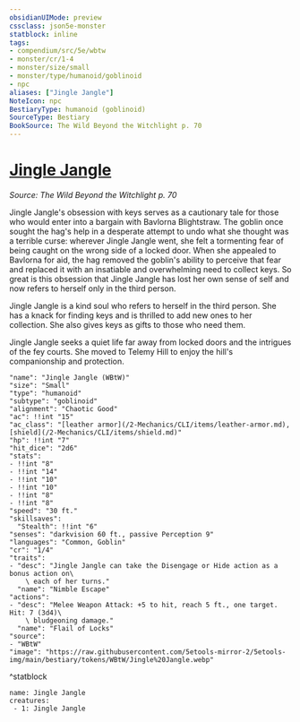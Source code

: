 ```yaml
---
obsidianUIMode: preview
cssclass: json5e-monster
statblock: inline
tags:
- compendium/src/5e/wbtw
- monster/cr/1-4
- monster/size/small
- monster/type/humanoid/goblinoid
- npc
aliases: ["Jingle Jangle"]
NoteIcon: npc
BestiaryType: humanoid (goblinoid)
SourceType: Bestiary
BookSource: The Wild Beyond the Witchlight p. 70
---
```

# [Jingle Jangle](2-Mechanics/CLI/bestiary/npc/jingle-jangle-wbtw.md)
*Source: The Wild Beyond the Witchlight p. 70*  

Jingle Jangle's obsession with keys serves as a cautionary tale for those who would enter into a bargain with Bavlorna Blightstraw. The goblin once sought the hag's help in a desperate attempt to undo what she thought was a terrible curse: wherever Jingle Jangle went, she felt a tormenting fear of being caught on the wrong side of a locked door. When she appealed to Bavlorna for aid, the hag removed the goblin's ability to perceive that fear and replaced it with an insatiable and overwhelming need to collect keys. So great is this obsession that Jingle Jangle has lost her own sense of self and now refers to herself only in the third person.

Jingle Jangle is a kind soul who refers to herself in the third person. She has a knack for finding keys and is thrilled to add new ones to her collection. She also gives keys as gifts to those who need them.

Jingle Jangle seeks a quiet life far away from locked doors and the intrigues of the fey courts. She moved to Telemy Hill to enjoy the hill's companionship and protection.

```statblock
"name": "Jingle Jangle (WBtW)"
"size": "Small"
"type": "humanoid"
"subtype": "goblinoid"
"alignment": "Chaotic Good"
"ac": !!int "15"
"ac_class": "[leather armor](/2-Mechanics/CLI/items/leather-armor.md), [shield](/2-Mechanics/CLI/items/shield.md)"
"hp": !!int "7"
"hit_dice": "2d6"
"stats":
- !!int "8"
- !!int "14"
- !!int "10"
- !!int "10"
- !!int "8"
- !!int "8"
"speed": "30 ft."
"skillsaves":
  "Stealth": !!int "6"
"senses": "darkvision 60 ft., passive Perception 9"
"languages": "Common, Goblin"
"cr": "1/4"
"traits":
- "desc": "Jingle Jangle can take the Disengage or Hide action as a bonus action on\
    \ each of her turns."
  "name": "Nimble Escape"
"actions":
- "desc": "Melee Weapon Attack: +5 to hit, reach 5 ft., one target. Hit: 7 (3d4)\
    \ bludgeoning damage."
  "name": "Flail of Locks"
"source":
- "WBtW"
"image": "https://raw.githubusercontent.com/5etools-mirror-2/5etools-img/main/bestiary/tokens/WBtW/Jingle%20Jangle.webp"
```
^statblock

```encounter-table
name: Jingle Jangle
creatures:
 - 1: Jingle Jangle
```